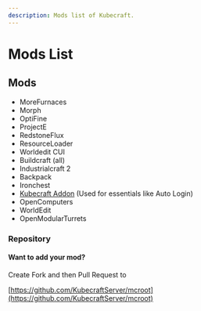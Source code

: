 ```yaml
---
description: Mods list of Kubecraft.
---
```


# Mods List

## Mods

* MoreFurnaces
* Morph
* OptiFine
* ProjectE
* RedstoneFlux
* ResourceLoader
* Worldedit CUI
* Buildcraft \(all\)
* Industrialcraft 2
* Backpack
* Ironchest
* [Kubecraft Addon](https://github.com/KubecraftServer/addon) \(Used for essentials like Auto Login\)
* OpenComputers
* WorldEdit
* OpenModularTurrets

### Repository

#### Want to add your mod?

Create Fork and then Pull Request to 

[https://github.com/KubecraftServer/mcroot](https://github.com/KubecraftServer/mcroot)

